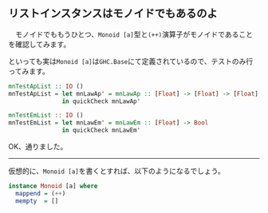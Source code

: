 ## リストインスタンスはモノイドでもあるのよ

　モノイドでももうひとつ、`Monoid [a]`型と`(++)`演算子がモノイドであることを確認してみます。

といっても実は`Monoid [a]`は`GHC.Base`にて定義されているので、テストのみ行ってみます。

```haskell
mnTestApList :: IO ()
mnTestApList = let mnLawAp' = mnLawAp :: [Float] -> [Float] -> [Float] -> Bool
               in quickCheck mnLawAp'

mnTestEmList :: IO ()
mnTestEmList = let mnLawEm' = mnLawEm :: [Float] -> Bool
               in quickCheck mnLawEm'
```

OK、通りました。

- - -

仮想的に、`Monoid [a]`を書くとすれば、以下のようになるでしょう。

```haskell
instance Monoid [a] where
  mappend = (++)
  mempty  = []
```
